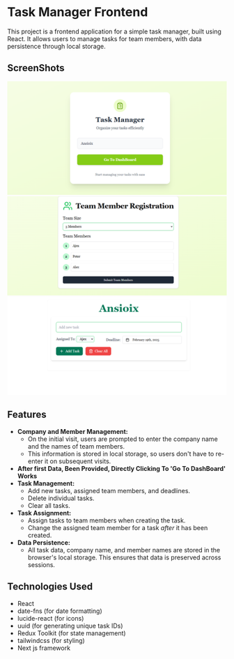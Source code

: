# Task Manager Frontend

This project is a frontend application for a simple task manager, built using React. It allows users to manage tasks for team members, with data persistence through local storage.

## ScreenShots
![Screenshot 1](./public/screenshots/first.png)
![Screenshot 2](./public/screenshots/second.png)
![Screenshot 3](./public/screenshots/third.png)


## Features

* **Company and Member Management:**
    * On the initial visit, users are prompted to enter the company name and the names of team members.
    * This information is stored in local storage, so users don't have to re-enter it on subsequent visits.
* **After first Data, Been Provided, Directly Clicking To 'Go To DashBoard' Works**
* **Task Management:**
    * Add new tasks, assigned team members, and deadlines.
    * Delete individual tasks.
    * Clear all tasks.
* **Task Assignment:**
    * Assign tasks to team members when creating the task.
    * Change the assigned team member for a task *after* it has been created.
* **Data Persistence:**
    * All task data, company name, and member names are stored in the browser's local storage.  This ensures that data is preserved across sessions.

## Technologies Used

* React
* date-fns (for date formatting)
* lucide-react (for icons)
* uuid (for generating unique task IDs)
* Redux Toolkit (for state management)
* tailwindcss (for styling)
* Next js framework


